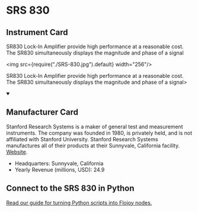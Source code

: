 
# SRS 830

## Instrument Card

<div className="flex">

<div>

SR830 Lock-In Amplifier provide high performance at a reasonable cost. The SR830 simultaneously displays the magnitude and phase of a signal

</div>

<img src={require("./SRS-830.jpg").default} width="256"/>

</div>

SR830 Lock-In Amplifier provide high performance at a reasonable cost. The SR830 simultaneously displays the magnitude and phase of a signal>

<details open>
<summary><h2>Manufacturer Card</h2></summary>

Stanford Research Systems is a maker of general test and measurement instruments. The company was founded in 1980, is privately held, and is not affiliated with Stanford University. Stanford Research Systems manufactures all of their products at their Sunnyvale, California facility. <a href="https://www.thinksrs.com/index.html">Website</a>.

<ul>
  <li>Headquarters: Sunnyvale, California</li>
  <li>Yearly Revenue (millions, USD): 24.9</li>
</ul>
</details>

## Connect to the SRS 830 in Python

[Read our guide for turning Python scripts into Flojoy nodes.](https://docs.flojoy.ai/custom-nodes/creating-custom-node/)


